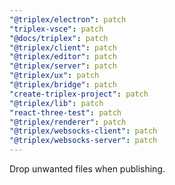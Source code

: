 ```yaml
---
"@triplex/electron": patch
"triplex-vsce": patch
"@docs/triplex": patch
"@triplex/client": patch
"@triplex/editor": patch
"@triplex/server": patch
"@triplex/ux": patch
"@triplex/bridge": patch
"create-triplex-project": patch
"@triplex/lib": patch
"react-three-test": patch
"@triplex/renderer": patch
"@triplex/websocks-client": patch
"@triplex/websocks-server": patch
---
```


Drop unwanted files when publishing.
